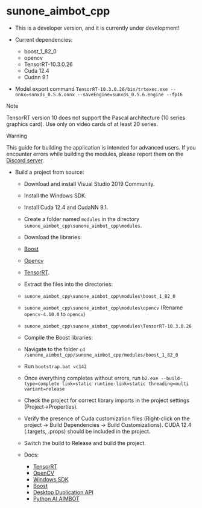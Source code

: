 # sunone_aimbot_cpp
 
- This is a developer version, and it is currently under development!
- Current dependencies:
	- boost_1_82_0
	- opencv
	- TensorRT-10.3.0.26
	- Cuda 12.4
	- Cudnn 9.1

- Model export command `TensorRT-10.3.0.26/bin/trtexec.exe --onnx=sunxds_0.5.6.onnx --saveEngine=sunxds_0.5.6.engine --fp16`
> [!NOTE]
> TensorRT version 10 does not support the Pascal architecture (10 series graphics card). Use only on video cards of at least 20 series.

> [!WARNING]
> This guide for building the application is intended for advanced users. If you encounter errors while building the modules, please report them on the [Discord server](https://discord.gg/sunone).

- Build a project from source:
	- Download and install Visual Studio 2019 Community.
	- Install the Windows SDK.
	- Install Cuda 12.4 and CudaNN 9.1.
	- Create a folder named `modules` in the directory `sunone_aimbot_cpp\sunone_aimbot_cpp\modules`.
	- Download the libraries:
	- [Boost](https://disk.yandex.ru/d/O8XkcKeQ3vNDFg)
	- [Opencv](https://disk.yandex.ru/d/TV7XNTwQn3VXPQ)
	- [TensorRT](https://disk.yandex.ru/d/2W-CgOvLQy7OTw).
	- Extract the files into the directories:
	- `sunone_aimbot_cpp\sunone_aimbot_cpp\modules\boost_1_82_0`
	- `sunone_aimbot_cpp\sunone_aimbot_cpp\modules\opencv` (Rename `opencv-4.10.0` to `opencv`)
	- `sunone_aimbot_cpp\sunone_aimbot_cpp\modules\TensorRT-10.3.0.26`
	- Compile the Boost libraries:
	- Navigate to the folder `cd /sunone_aimbot_cpp/sunone_aimbot_cpp/modules/boost_1_82_0`
	- Run `bootstrap.bat vc142`
	- Once everything completes without errors, run `b2.exe --build-type=complete link=static runtime-link=static threading=multi variant=release`
	- Check the project for correct library imports in the project settings (Project->Properties).
	- Verify the presence of Cuda customization files (Right-click on the project -> Build Dependencies -> Build Customizations). CUDA 12.4 (.targets, .props) should be included in the project.
	- Switch the build to Release and build the project.
	
	- Docs:
		- [TensorRT](https://docs.nvidia.com/deeplearning/tensorrt/)
		- [OpenCV](https://docs.opencv.org/4.x/d1/dfb/intro.html)
		- [Windows SDK](https://developer.microsoft.com/en-us/windows/downloads/windows-sdk/)
		- [Boost](https://www.boost.org/)
		- [Desktop Duplication API](https://learn.microsoft.com/en-us/windows/win32/direct3ddxgi/desktop-dup-api)
		- [Python AI AIMBOT](https://github.com/SunOner/sunone_aimbot)